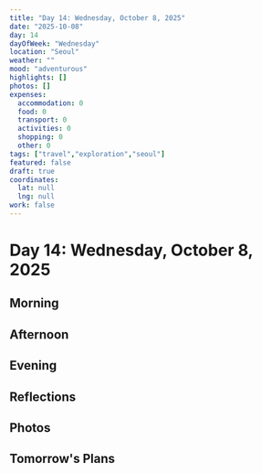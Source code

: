 ```yaml
---
title: "Day 14: Wednesday, October 8, 2025"
date: "2025-10-08"
day: 14
dayOfWeek: "Wednesday"
location: "Seoul"
weather: ""
mood: "adventurous"
highlights: []
photos: []
expenses:
  accommodation: 0
  food: 0
  transport: 0
  activities: 0
  shopping: 0
  other: 0
tags: ["travel","exploration","seoul"]
featured: false
draft: true
coordinates:
  lat: null
  lng: null
work: false
---
```

# Day 14: Wednesday, October 8, 2025

## Morning

## Afternoon

## Evening

## Reflections

## Photos

## Tomorrow's Plans
